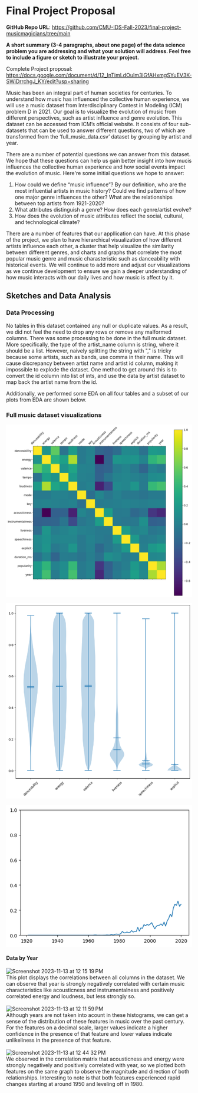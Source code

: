 # Final Project Proposal

**GitHub Repo URL**: https://github.com/CMU-IDS-Fall-2023/final-project-musicmagicians/tree/main

**A short summary (3-4 paragraphs, about one page) of the data science problem you are addressing and what your solution will address. Feel free to include a figure or sketch to illustrate your project.**

Complete Project proposal: https://docs.google.com/document/d/12_InTimLdOuIm3lGfAHxmgSYuEV3K-SWiDrrchgJ_KY/edit?usp=sharing

Music has been an integral part of human societies for centuries. To understand how music has influenced the collective human experience, we will use a music dataset from Interdisciplinary Contest in Modeling (ICM) problem D in 2021. Our goal is to visualize the evolution of music from different perspectives, such as artist influence and genre evolution. This dataset can be accessed from ICM’s official website. It consists of four sub-datasets that can be used to answer different questions, two of which are transformed from the ‘full_music_data.csv’ dataset by grouping by artist and year.

There are a number of potential questions we can answer from this dataset. We hope that these questions can help us gain better insight into how mucis influences the collective human experience and how social events impact the evolution of music. Here're some initial questions we hope to answer:

1. How could we define “music influence”? By our definition, who are the most influential artists in music history? Could we find patterns of how one major genre influences the other? What are the relationships between top artists from 1921-2020?
2. What attributes distinguish a genre? How does each genre/artist evolve? 
3. How does the evolution of music attributes reflect the social, cultural, and technological climate?

There are a number of features that our appllication can have. At this phase of the project, we plan to have hierarchical visualization of how different artists influence each other, a cluster that help visualize the similarity between different genres, and charts and graphs that correlate the most popular music genre and music charasteristic such as danceability with historical events. We will continue to add more and adjust our visualizations as we continue development to ensure we gain a deeper understanding of how music interacts with our daily lives and how music is affect by it. 

## Sketches and Data Analysis
### Data Processing
No tables in this dataset contained any null or duplicate values. As a result, we did not feel the need to drop any rows or remove any malformed columns. There was some processing to be done in the full music dataset. More specifically, the type of the artist_name column is string, where it should be a list. However, naively splitting the string with "," is tricky because some artists, such as bands, use comma in their name. This will cause discrepancy between artist name and artist id column, making it impossible to explode the dataset. One method to get around this is to convert the id column into list of ints, and use the data by artist dataset to map back the artist name from the id. 

Additionally, we performed some EDA on all four tables and a subset of our plots from EDA are shown below.

### Full music dataset visualizations
![](eda_notebooks/images/full_music_corr.png "This plot displays the correlation between numeric features in the dataset")


![](eda_notebooks/images/full_music_violin.png "This plot displays the violin plot that shows the distribution of selected features")


![](eda_notebooks/images/full_music_year_explicit.png "This plot shows year vs mean explicit in the aggregated-by-year full dataset. More recent songs are more explicit.")


#### Data by Year


<img width="650" alt="Screenshot 2023-11-13 at 12 15 19 PM" src="https://github.com/CMU-IDS-Fall-2023/final-project-musicmagicians/assets/80061658/b3b83777-e09b-4d9c-b05c-47fb4f868013">
<br>
This plot displays the correlations between all columns in the dataset. We can observe that year is strongly negatively correlated with certain music characteristics like acousticness and instrumentalness and positively correlated energy and loudness, but less strongly so.
<br>
<br>

<img width="582" alt="Screenshot 2023-11-13 at 12 11 59 PM" src="https://github.com/CMU-IDS-Fall-2023/final-project-musicmagicians/assets/80061658/7a403657-62a5-4478-9422-83980a5949bc">
<br>
Although years are not taken into acount in these histograms, we can get a sense of the distribution of these features in music over the past century. For the features on a decimal scale, larger values indicate a higher confidence in the presence of that feature and lower values indicate unlikeliness in the presence of that feature.
<br>
<br>

<img width="634" alt="Screenshot 2023-11-13 at 12 44 32 PM" src="https://github.com/CMU-IDS-Fall-2023/final-project-musicmagicians/assets/80061658/ad92cec2-03e2-4344-9702-0b5aaf6f41f8">
<br>
We observed in the correlation matrix that acousticness and energy were strongly negatively and positively correlated with year, so we plotted both features on the same graph to observe the magnitude and direction of both relationships. Interesting to note is that both features experienced rapid changes starting at around 1950 and leveling off in 1980.
<br>
